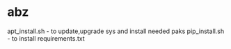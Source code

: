 # abz
apt_install.sh - to update,upgrade sys and install needed paks
pip_install.sh - to install requirements.txt